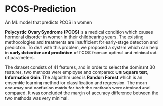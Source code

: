 # PCOS-Prediction
An ML model that predicts PCOS in women

**Polycystic Ovary Syndrome (PCOS)** is a medical condition which causes hormonal disorder in women in their childbearing years. The existing methodologies and treatments are insufficient for early-stage detection and prediction. To deal with this problem, we proposed a system which can help in **early detection and prediction** of PCOS from an optimal and minimal set of parameters. 

The dataset consists of 41 features, and in order to select the dominant 30 features, two methods were employed and compared: **Chi Square test**, **Information Gain**.
The algorithm used is **Random Forest** which is an ensemble learning method for classification and regression.
The mean accuracy and confusion matrix for both the methods were obtained and compared. It was concluded the margin of accuracy difference between the two methods was very minimal.


